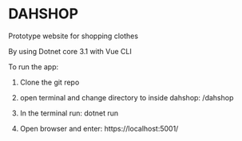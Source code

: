 # DAHSHOP
Prototype website for shopping clothes

By using Dotnet core 3.1 with Vue CLI

To run the app:

1. Clone the git repo

2. open terminal and change directory to inside dahshop:  /dahshop

3. In the terminal run: dotnet run

4. Open browser and enter: https://localhost:5001/
